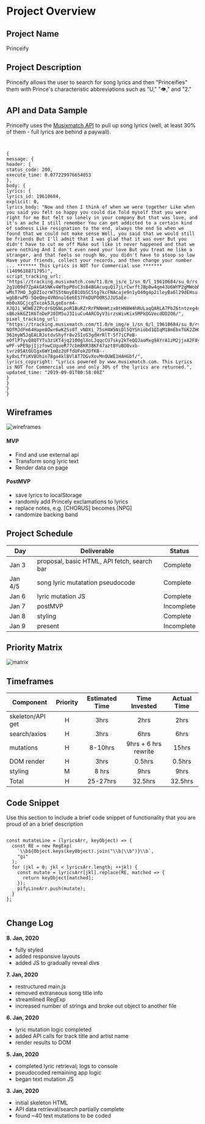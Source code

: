 # Project Overview

## Project Name

Princeify

## Project Description

Princeify allows the user to search for song lyrics and then "Princeifies" them with Prince's characteristic abbreviations such as "U," "👁️," and "2."

## API and Data Sample

Princeify uses the [Musixmatch API](https://developer.musixmatch.com/) to pull up song lyrics (well, at least 30% of them - full lyrics are behind a paywall).

```


{
message: {
header: {
status_code: 200,
execute_time: 0.077229976654053
},
body: {
lyrics: {
lyrics_id: 19610684,
explicit: 0,
lyrics_body: "Now and then I think of when we were together Like when you said you felt so happy you could die Told myself that you were right for me But felt so lonely in your company But that was love, and it's an ache I still remember You can get addicted to a certain kind of sadness Like resignation to the end, always the end So when we found that we could not make sense Well, you said that we would still be friends But I'll admit that I was glad that it was over But you didn't have to cut me off Make out like it never happened and that we were nothing And I don't even need your love But you treat me like a stranger, and that feels so rough No, you didn't have to stoop so low Have your friends, collect your records, and then change your number ... ******* This Lyrics is NOT for Commercial use ******* (1409618871795)",
script_tracking_url: "https://tracking.musixmatch.com/t1.0/m_js/e_1/sn_0/l_19610684/su_0/rs_0/tr_3vUCAKgtc9fFcHEccdWyaSMU9yu10L0suYXzo9lyyV_XNlSIkneRO3Dsx3CWiLt2V09dcKy3XDLMcgbmz_Yzj9FMYTpaDZuLyMy-2g1U09d7ZpAkGA5NKv4WfbpP0sC3sB4BGAcuquQi7jLrCwrftJBp0w4qm43U6WYP2gMWobMZKYH259gS5iMHIkE7Efg8zkuU7FLSVVh-wMsT7HO_3gDZIozrW7S5tNoyEB1ObSCStg7kcFNAcaje9n1yO40g4p2ileyBa6l29dEHsu-wgbBrwPD-5QeQmy4VROnol6e6ES7FmDUPO0RSJJUSaEe-mb0uXGCjcgTxcok5JLgeEorm4-XJQJi_WOWE2ZPcdrGQSNLpoR1BuRZrRrPNNmWtzx0tHN8W4hRULaqQARLA7PbZ6tntzeg4s-sB6zkKGZ1K6TnDePJ0IM5uJ3IiuCu4ARCOyV3irzsWivKixSMPkQGVecdDD2O6/",
pixel_tracking_url: "https://tracking.musixmatch.com/t1.0/m_img/e_1/sn_0/l_19610684/su_0/rs_0/tr_3vUCAF-NOfMJdFm64Hape8Owr6wKZSs0T_vNOXi_75sH4W5NiDl5QYShiobd1QIqM1BmEbxTGK2ZH0BX9VSHPNbfkBLquXVUZ0h717nBlR_fZKjL23HSJreE2lTikREEdTQqKatik7xMBqDa2XKrq8s_ETFkVLnZjJ7mAhrem736FJ3nEaGmZmODycRxFGTOPDLc-361myW5JqEALRJstdvShyfr8v2SIoS3gdHrRlT-5f7iCPeB-eOflP7yvQ8QTYTu3ziKT4jq2100glXoLJqqcCU7sky2kTeQQJaoMxg9AYrA1zM2jjxA2F8yv1SN9FV1scsdEYUaYU8Kd867lIFKSKz-wPF-vPE9pjIjzfowCUgueR77cbm8KR38KF47azt0YuBO0vxb-tvrz05AtOUIgx6WY1m0z2UFfdUFok2DfKB--ky8xLfYiKV8Uhin78ga4klBVlAT7DGvXovMn0UWE1HAHGbf/",
lyrics_copyright: "Lyrics powered by www.musixmatch.com. This Lyrics is NOT for Commercial use and only 30% of the lyrics are returned.",
updated_time: "2019-09-01T00:58:00Z"
}
}
}
}

```

## Wireframes

![wireframes](https://i.imgur.com/ZdmmsUY.jpg "before and after search")

#### MVP

- Find and use external api
- Transform song lyric text
- Render data on page

#### PostMVP

- save lyrics to localStorage
- randomly add Princely exclamations to lyrics
- replace notes, e.g. [CHORUS] becomes [NPG]
- randomize backing band

## Project Schedule

| Day     | Deliverable                                 | Status     |
| ------- | ------------------------------------------- | ---------- |
| Jan 3   | proposal, basic HTML, API fetch, search bar | Complete   |
| Jan 4/5 | song lyric mutatation pseudocode            | Complete   |
| Jan 6   | lyric mutation JS                           | Complete   |
| Jan 7   | postMVP                                     | Incomplete |
| Jan 8   | styling                                     | Complete   |
| Jan 9   | present                                     | Incomplete |

## Priority Matrix

![matrix](https://i.imgur.com/Vor475U.jpg "priority matrix")

## Timeframes

| Component        | Priority | Estimated Time |    Time Invested     | Actual Time |
| ---------------- | :------: | :------------: | :------------------: | :---------: |
| skeleton/API get |    H     |      3hrs      |         2hrs         |    2hrs     |
| search/axios     |    H     |      3hrs      |         6hrs         |    6hrs     |
| mutations        |    H     |    8-10hrs     | 9hrs + 6 hrs rewrite |    15hrs    |
| DOM render       |    H     |      3hrs      |        0.5hrs        |   0.5hrs    |
| styling          |    M     |     8 hrs      |         9hrs         |    9hrs     |
| Total            |    H     |    25-27hrs    |       32.5hrs        |   32.5hrs   |

## Code Snippet

Use this section to include a brief code snippet of functionality that you are proud of an a brief description

```

const mutateLine = (lyricsArr, keyObject) => {
  const RE = new RegExp(
    `\\b${Object.keys(keyObject).join("\\b|\\b")}\\b`,
    "gi"
  );
  for (jkl = 0; jkl < lyricsArr.length; ++jkl) {
    const mutate = lyricsArr[jkl].replace(RE, matched => {
      return keyObject[matched];
    });
    pifyLineArr.push(mutate);
  }
};


```

## Change Log

**8. Jan, 2020**

- fully styled
- added responsive layouts
- added JS to gradually reveal divs

**7. Jan, 2020**

- restructured main.js
- removed extraneous song title info
- streamlined RegExp
- increased number of strings and broke out object to another file

**6. Jan, 2020**

- lyric mutation logic completed
- added API calls for track title and artist name
- render results to DOM

**5. Jan, 2020**

- completed lyric retrieval; logs to console
- pseudocoded remaining app logic
- began text mutation JS

**3. Jan, 2020**

- initial skeleton HTML
- API data retrieval/search partially complete
- found ~40 text mutations to be coded
